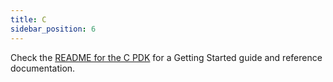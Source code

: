 ```yaml
---
title: C
sidebar_position: 6
---
```


Check the [README for the C PDK](https://github.com/extism/c-pdk#readme) for a Getting Started guide and reference documentation.

